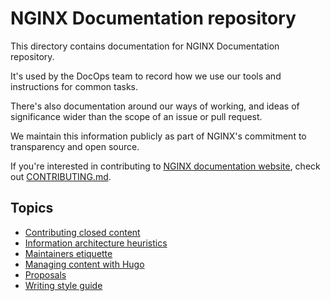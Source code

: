 # NGINX Documentation repository 

This directory contains documentation for NGINX Documentation repository.

It's used by the DocOps team to record how we use our tools and instructions for common tasks.

There's also documentation around our ways of working, and ideas of significance wider than the scope of an issue or pull request.

We maintain this information publicly as part of NGINX's commitment to transparency and open source.

If you're interested in contributing to [NGINX documentation website](https://docs.nginx.com/), check out [CONTRIBUTING.md](/CONTRIBUTING.md).

## Topics

- [Contributing closed content](/documentation/closed-contributions.md)
- [Information architecture heuristics](/documentation/ia-heuristics.md)
- [Maintainers etiquette](/documentation/maintainers-etiquette.md)
- [Managing content with Hugo](/documentation/writing-hugo.md)
- [Proposals](/documentation/proposals/README.md)
- [Writing style guide](/documentation/style-guide.md)
